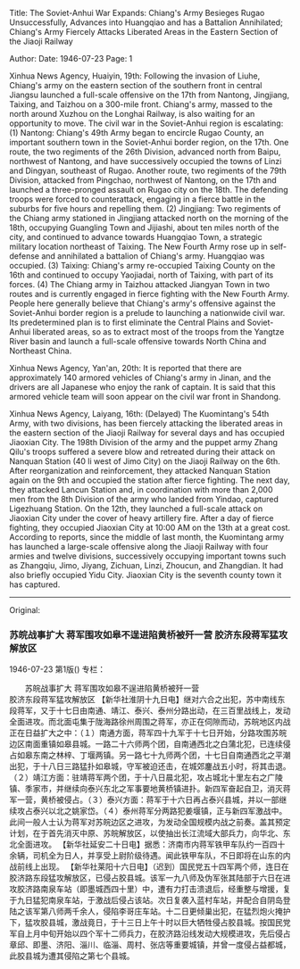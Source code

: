 Title: The Soviet-Anhui War Expands: Chiang's Army Besieges Rugao Unsuccessfully, Advances into Huangqiao and has a Battalion Annihilated; Chiang's Army Fiercely Attacks Liberated Areas in the Eastern Section of the Jiaoji Railway

Author:
Date: 1946-07-23
Page: 1

Xinhua News Agency, Huaiyin, 19th: Following the invasion of Liuhe, Chiang's army on the eastern section of the southern front in central Jiangsu launched a full-scale offensive on the 17th from Nantong, Jingjiang, Taixing, and Taizhou on a 300-mile front. Chiang's army, massed to the north around Xuzhou on the Longhai Railway, is also waiting for an opportunity to move. The civil war in the Soviet-Anhui region is escalating: (1) Nantong: Chiang's 49th Army began to encircle Rugao County, an important southern town in the Soviet-Anhui border region, on the 17th. One route, the two regiments of the 26th Division, advanced north from Baipu, northwest of Nantong, and have successively occupied the towns of Linzi and Dingyan, southeast of Rugao. Another route, two regiments of the 79th Division, attacked from Pingchao, northwest of Nantong, on the 17th and launched a three-pronged assault on Rugao city on the 18th. The defending troops were forced to counterattack, engaging in a fierce battle in the suburbs for five hours and repelling them. (2) Jingjiang: Two regiments of the Chiang army stationed in Jingjiang attacked north on the morning of the 18th, occupying Guangling Town and Jijiashi, about ten miles north of the city, and continued to advance towards Huangqiao Town, a strategic military location northeast of Taixing. The New Fourth Army rose up in self-defense and annihilated a battalion of Chiang's army. Huangqiao was occupied. (3) Taixing: Chiang's army re-occupied Taixing County on the 16th and continued to occupy Yaojiadai, north of Taixing, with part of its forces. (4) The Chiang army in Taizhou attacked Jiangyan Town in two routes and is currently engaged in fierce fighting with the New Fourth Army. People here generally believe that Chiang's army's offensive against the Soviet-Anhui border region is a prelude to launching a nationwide civil war. Its predetermined plan is to first eliminate the Central Plains and Soviet-Anhui liberated areas, so as to extract most of the troops from the Yangtze River basin and launch a full-scale offensive towards North China and Northeast China.

Xinhua News Agency, Yan'an, 20th: It is reported that there are approximately 140 armored vehicles of Chiang's army in Jinan, and the drivers are all Japanese who enjoy the rank of captain. It is said that this armored vehicle team will soon appear on the civil war front in Shandong.

Xinhua News Agency, Laiyang, 16th: (Delayed) The Kuomintang's 54th Army, with two divisions, has been fiercely attacking the liberated areas in the eastern section of the Jiaoji Railway for several days and has occupied Jiaoxian City. The 198th Division of the army and the puppet army Zhang Qilu's troops suffered a severe blow and retreated during their attack on Nanquan Station (40 li west of Jimo City) on the Jiaoji Railway on the 6th. After reorganization and reinforcement, they attacked Nanquan Station again on the 9th and occupied the station after fierce fighting. The next day, they attacked Lancun Station and, in coordination with more than 2,000 men from the 8th Division of the army who landed from Yindao, captured Ligezhuang Station. On the 12th, they launched a full-scale attack on Jiaoxian City under the cover of heavy artillery fire. After a day of fierce fighting, they occupied Jiaoxian City at 10:00 AM on the 13th at a great cost. According to reports, since the middle of last month, the Kuomintang army has launched a large-scale offensive along the Jiaoji Railway with four armies and twelve divisions, successively occupying important towns such as Zhangqiu, Jimo, Jiyang, Zichuan, Linzi, Zhoucun, and Zhangdian. It had also briefly occupied Yidu City. Jiaoxian City is the seventh county town it has captured.



<hr /> 

Original: 


### 苏皖战事扩大  蒋军围攻如皋不逞进陷黄桥被歼一营  胶济东段蒋军猛攻解放区

1946-07-23
第1版()
专栏：

　　苏皖战事扩大
    蒋军围攻如皋不逞进陷黄桥被歼一营  
    胶济东段蒋军猛攻解放区
    【新华社淮阴十九日电】继对六合之出犯，苏中南线东段蒋军，又于十七日由南通、靖江、泰兴、泰州分路出动，在三百里战线上，发动全面进攻。而北面屯集于陇海路徐州周围之蒋军，亦正在伺隙而动，苏皖地区内战正在日益扩大之中：（１）南通方面，蒋军四十九军于十七日开始，分路攻围苏皖边区南面重镇如皋县城。一路二十六师两个团，自南通西北之白蒲北犯，已连续侵占如皋东南之林梓、丁堰两镇。另一路七十九师两个团，十七日自南通西北之平潮出犯，于十八日三路猛扑如皋城，守军被迫还击，在城郊鏖战五小时，将其击退。（２）靖江方面：驻靖蒋军两个团，于十八日晨北犯，攻占城北十里左右之广陵镇、季家市，并继续向泰兴东北之军事要地黄桥镇进扑。新四军奋起自卫，消灭蒋军一营，黄桥被侵占。（３）泰兴方面：蒋军于十六日再占泰兴县城，并以一部继续攻占泰兴以北之姚家岱。（４）泰州蒋军分两路犯姜堰镇，正与新四军激战中。此间一般人士认为蒋军对苏皖边区之进攻，为发动全国规模内战之前奏。盖其预定计划，在于首先消灭中原、苏皖解放区，以使抽出长江流域大部兵力，向华北、东北全面进攻。
    【新华社延安二十日电】据悉：济南市内蒋军铁甲车队约一百四十余辆，司机全为日人，并享受上尉阶级待遇。闻此铁甲车队，不日即将在山东的内战前线上出现。
    【新华社莱阳十六日电】（迟到）国民党五十四军两个师，连日在胶济路东段猛攻解放区，已侵占胶县城。该军一九八师及伪军张其陆部于六日在进攻胶济路南泉车站（即墨城西四十里）中，遭有力打击溃退后，经重整与增援，复于九日猛犯南泉车站，于激战后侵占该站。次日复袭入蓝村车站，并配合自阴岛登陆之该军第八师两千余人，侵陷李哥庄车站。十二日更倾巢出犯，在猛烈炮火掩护下，猛攻胶县城，激战竟日，于十三日上午十时以巨大牺牲侵占胶县城。按国民党军自上月中旬开始以四个军十二师兵力，在胶济路沿线发动大规模进攻，先后侵占章邱、即墨、济阳、淄川、临淄、周村、张店等重要城镇，并曾一度侵占益都城，此胶县城为遭其侵陷之第七个县城。
